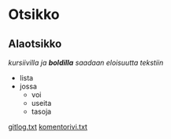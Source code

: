 # Otsikko

## Alaotsikko

_kursiivilla ja **boldilla** saadaan eloisuutta tekstiin_

* lista
* jossa
  * voi
  * useita
  * tasoja


[gitlog.txt](https://github.com/Topi62/ot-harjoitustyo/blob/master/laskarit/viikko1/gitlog.txt)
[komentorivi.txt](https://github.com/Topi62/ot-harjoitustyo/blob/master/laskarit/viikko1/komentorivi.txt)
